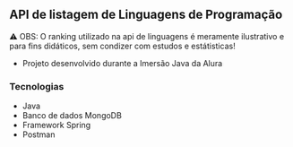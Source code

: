 ## API de listagem de Linguagens de Programação
⚠ OBS: O ranking utilizado na api de linguagens é meramente ilustrativo e para fins didáticos, sem condizer com estudos e estátisticas!

- Projeto desenvolvido durante a Imersão Java da Alura

### Tecnologias
- Java
- Banco de dados MongoDB
- Framework Spring
- Postman
